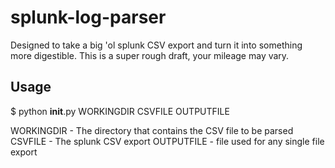 # splunk-log-parser

Designed to take a big 'ol splunk CSV export and turn it into something more digestible. This is a super rough draft, your mileage may vary.

## Usage

$ python __init__.py WORKINGDIR CSVFILE OUTPUTFILE

WORKINGDIR - The directory that contains the CSV file to be parsed
CSVFILE - The splunk CSV export
OUTPUTFILE - file used for any single file export
